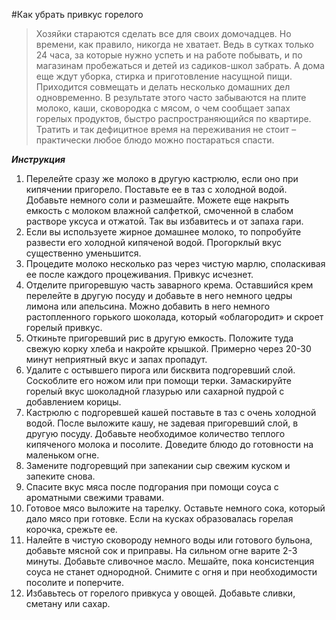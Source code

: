 #Как убрать привкус горелого
> Хозяйки стараются сделать все для своих домочадцев. Но времени, как правило, никогда не хватает. Ведь в сутках только 24 часа, за которые нужно успеть и на работе побывать, и по магазинам пробежаться и детей из садиков-школ забрать. А дома еще ждут уборка, стирка и приготовление насущной пищи. Приходится совмещать и делать несколько домашних дел одновременно. В результате этого часто забываются на плите молоко, каши, сковородка с мясом, о чем сообщает запах горелых продуктов, быстро распространяющийся по квартире. Тратить и так дефицитное время на переживания не стоит – практически любое блюдо можно постараться спасти.

***Инструкция***

1. Перелейте сразу же молоко в другую кастрюлю, если оно при кипячении пригорело. Поставьте ее в таз с холодной водой. Добавьте немного соли и размешайте. Можете еще накрыть емкость с молоком влажной салфеткой, смоченной в слабом растворе уксуса и отжатой. Так вы избавитесь и от запаха гари.
2. Если вы используете жирное домашнее молоко, то попробуйте развести его холодной кипяченой водой. Прогорклый вкус существенно уменьшится.
3. Процедите молоко несколько раз через чистую марлю, споласкивая ее после каждого процеживания. Привкус исчезнет.
4. Отделите пригоревшую часть заварного крема. Оставшийся крем перелейте в другую посуду и добавьте в него немного цедры лимона или апельсина. Можно добавить в него немного растопленного горького шоколада, который «облагородит» и скроет горелый привкус.
5. Откиньте пригоревший рис в другую емкость. Положите туда свежую корку хлеба и накройте крышкой. Примерно через 20-30 минут неприятный вкус и запах пропадут.
6. Удалите с остывшего пирога или бисквита подгоревший слой. Соскоблите его ножом или при помощи терки. Замаскируйте горелый вкус шоколадной глазурью или сахарной пудрой с добавлением корицы.
7. Кастрюлю с подгоревшей кашей поставьте в таз с очень холодной водой. После выложите кашу, не задевая пригоревший слой, в другую посуду. Добавьте необходимое количество теплого кипяченого молока и посолите. Доведите блюдо до готовности на маленьком огне.
8. Замените подгоревщий при запекании сыр свежим куском и запеките снова.
9. Спасите вкус мяса после подгорания при помощи соуса с ароматными свежими травами.
10. Готовое мясо выложите на тарелку. Оставьте немного сока, который дало мясо при готовке. Если на кусках образовалась горелая корочка, срежьте ее.
11. Налейте в чистую сковороду немного воды или готового бульона, добавьте мясной сок и приправы. На сильном огне варите 2-3 минуты. Добавьте сливочное масло. Мешайте, пока консистенция соуса не станет однородной. Снимите с огня и при необходимости посолите и поперчите.
12. Избавьтесь от горелого привкуса у овощей. Добавьте сливки, сметану или сахар.

